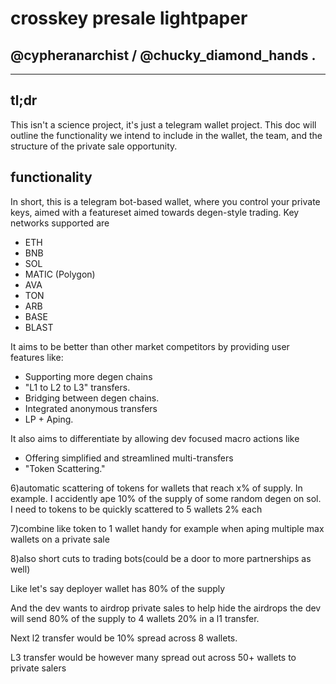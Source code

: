 # crosskey presale lightpaper
## @cypheranarchist / @chucky_diamond_hands .

---

## tl;dr
This isn't a science project, it's just a telegram wallet project. This doc will outline the functionality we intend to include in the wallet, the team, and the structure of the private sale opportunity.

## functionality
In short, this is a telegram bot-based wallet, where you control your private keys, aimed with a featureset aimed towards degen-style trading. Key networks supported are
 - ETH
 - BNB
 - SOL
 - MATIC (Polygon)
 - AVA
 - TON
 - ARB
 - BASE
 - BLAST

It aims to be better than other market competitors by providing user features like:
 - Supporting more degen chains
 - "L1 to L2 to L3" transfers.
 - Bridging between degen chains.
 - Integrated anonymous transfers
 - LP + Aping.

It also aims to differentiate by allowing dev focused macro actions like 
 - Offering simplified and streamlined multi-transfers
 - "Token Scattering."

 
6)automatic scattering of tokens for wallets that reach x% of supply.  In example.  I accidently ape 10% of the supply of some random degen on sol.  I need to tokens to be quickly scattered to 5 wallets 2% each

7)combine like token to 1 wallet handy for example when aping multiple max wallets on a private sale

8)also short cuts to trading bots(could be a door to more partnerships as well)

Like let's say deployer wallet has 80% of the supply

And the dev wants to airdrop private sales to help hide the airdrops the dev will send 80% of the supply to 4 wallets 20% in a l1 transfer.  

Next l2 transfer would be 10% spread across 8 wallets.

L3 transfer would be however many spread out across 50+ wallets to private salers
